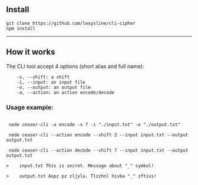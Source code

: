 ## Install

```
git clone https://github.com/lexysline/cli-cipher
npm install
```

---

## How it works

The CLI tool accept 4 options (short alias and full name):

```
    -s, --shift: a shift
    -i, --input: an input file
    -o, --output: an output file
    -a, --action: an action encode/decode
```

### Usage example:

```

 node ceaser-cli -a encode -s 7 -i "./input.txt" -o "./output.txt"

 node ceaser-cli --action encode --shift 2 --input input.txt --output output.txt

 node ceaser-cli --action decode --shift 7 --input input.txt --output output.txt

>    input.txt This is secret. Message about "_" symbol!

>    output.txt Aopz pz zljyla. Tlzzhnl hivba "_" zftivs!

```
